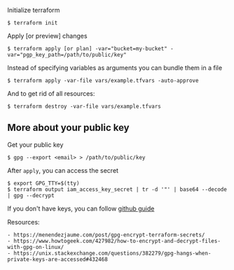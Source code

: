 

Initialize terraform
```
$ terraform init
```

Apply [or preview] changes
```
$ terraform apply [or plan] -var="bucket=my-bucket" -var="pgp_key_path=/path/to/public/key"
```

Instead of specifying variables as arguments you can bundle them in a file
```
$ terraform apply -var-file vars/example.tfvars -auto-approve
```

And to get rid of all resources:
```
$ terraform destroy -var-file vars/example.tfvars
```



## More about your public key

Get your public key
```
$ gpg --export <email> > /path/to/public/key
```

After `apply`, you can access the secret
```
$ export GPG_TTY=$(tty)
$ terraform output iam_access_key_secret | tr -d '"' | base64 --decode | gpg --decrypt
```


If you don't have keys, you can follow [github guide](https://docs.github.com/en/free-pro-team@latest/github/authenticating-to-github/generating-a-new-gpg-key)


Resources:

    - https://menendezjaume.com/post/gpg-encrypt-terraform-secrets/
    - https://www.howtogeek.com/427982/how-to-encrypt-and-decrypt-files-with-gpg-on-linux/
    - https://unix.stackexchange.com/questions/382279/gpg-hangs-when-private-keys-are-accessed#432468
